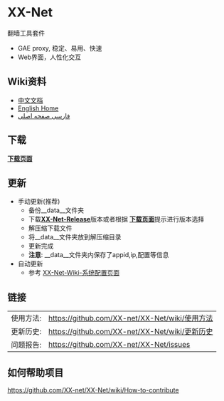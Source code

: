 XX-Net
=================
翻墙工具套件
* GAE proxy, 稳定、易用、快速
* Web界面，人性化交互

## Wiki资料
* [中文文档](https://github.com/XX-net/XX-Net/wiki/%E4%B8%AD%E6%96%87%E6%96%87%E6%A1%A3)
* [English Home](https://github.com/XX-net/XX-Net/wiki/English-Home-Page)
* [فارسی صفحه اصلی](https://github.com/XX-net/XX-Net/wiki/Persian-home-page)

## 下载
[__下载页面__](https://github.com/XX-net/XX-Net/blob/master/code/default/download.md)

## 更新
* 手动更新(推荐)
  * 备份__data__文件夹
  * 下载[__XX-Net-Release__](https://github.com/XX-net/XX-Net/releases)版本或者根据
  [__下载页面__](https://github.com/XX-net/XX-Net/blob/master/code/default/download.md)提示进行版本选择
  * 解压缩下载文件
  * 将__data__文件夹放到解压缩目录
  * 更新完成
  * __注意__: __data__文件夹内保存了appid,ip,配置等信息
* 自动更新
  * 参考 [XX-Net-Wiki-系统配置页面](https://github.com/XX-net/XX-Net/wiki/%E2%80%9C%E7%B3%BB%E7%BB%9F%E9%85%8D%E7%BD%AE%E2%80%9D%E9%A1%B5%E9%9D%A2)

## 链接
|   |   |
| --------   | :----  |
|使用方法:|https://github.com/XX-net/XX-Net/wiki/使用方法|
|更新历史:|https://github.com/XX-net/XX-Net/wiki/更新历史|
|问题报告:  |https://github.com/XX-net/XX-Net/issues|


## 如何帮助项目
https://github.com/XX-net/XX-Net/wiki/How-to-contribute

